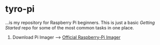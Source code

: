 # tyro-pi
...is my repository for Raspberry Pi beginners. This is just a basic *Getting Started* repo for some of the most common tasks in one place.
1. Download Pi Imager --> [Official Raspberry-Pi Imager](https://www.raspberrypi.com/software/)